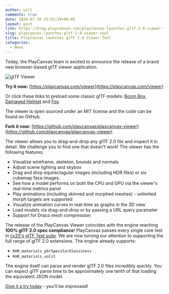 ```yaml
---
author: will
comments: true
date: 2020-07-30 15:53:19+00:00
layout: post
link: https://blog.playcanvas.com/playcanvas-launches-gltf-2-0-viewer-tool/
slug: playcanvas-launches-gltf-2-0-viewer-tool
title: PlayCanvas launches glTF 2.0 Viewer Tool
categories:
  - News
---
```


Today, the PlayCanvas team is excited to announce the release of a brand new browser-based glTF viewer application.

![glTF Viewer](/assets/media/gltf-viewer.gif)

**Try it now:** [https://playcanvas.com/viewer](https://playcanvas.com/viewer)

Or click these links to preload some classic glTF models: [Boom Box](https://playcanvas.com/viewer/?load=https://raw.githubusercontent.com/KhronosGroup/glTF-Sample-Models/master/2.0/BoomBox/glTF-Binary/BoomBox.glb), [Damaged Helmet](https://playcanvas.com/viewer/?load=https://raw.githubusercontent.com/KhronosGroup/glTF-Sample-Models/master/2.0/DamagedHelmet/glTF-Binary/DamagedHelmet.glb) and [Fox](https://playcanvas.com/viewer?load=https://raw.githubusercontent.com/KhronosGroup/glTF-Sample-Models/master/2.0/Fox/glTF-Binary/Fox.glb).

The viewer is open sourced under an MIT license and the code can be found on GitHub.

**Fork it now:** [https://github.com/playcanvas/playcanvas-viewer](https://github.com/playcanvas/playcanvas-viewer)

The viewer allows you to drag-and-drop any glTF 2.0 file and inspect it in detail. We challenge you to find one that doesn't work! The viewer has the following features:

- Visualize wireframe, skeleton, bounds and normals
- Adjust scene lighting and skybox
- Drag and drop equirectagular images (including HDR files) or six cubemap face images.
- See how a model performs on both the CPU and GPU via the viewer's real-time metrics panel
- Play animations (including skinned and morphed meshes) - unlimited morph targets are supported
- Visualize animation curves in real-time as graphs in the 3D view
- Load models via drag-and-drop or by passing a URL query parameter
- Support for Draco mesh compression

The release of the PlayCanvas Viewer coincides with the engine reaching **100% glTF 2.0 spec compliance**! PlayCanvas passes every single core test in [cx20's glTF Test suite](https://github.com/cx20/gltf-test#gltf-test). We are now turning our attention to supporting the full range of glTF 2.0 extensions. The engine already supports:

- `KHR_materials_pbrSpecularGlossiness`
- `KHR_materials_unlit`

The engine itself can parse and render glTF 2.0 files incredibly quickly. You can expect glTF parse time to be approximately one tenth of that loading the equivalent JSON model.

[Give it a try today](https://playcanvas.com/viewer) - you'll be impressed!
